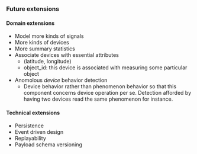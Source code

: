 ### Future extensions
#### Domain extensions
* Model more kinds of signals
* More kinds of devices
* More summary statistics
* Associate devices with essential attributes
	- (latitude, longitude)
	- object_id: this device is associated with measuring some particular object
* Anomolous _device_ behavior detection
  - Device behavior rather than phenomenon behavior so that this component concerns device operation per se. Detection afforded by having two devices read the same phenomenon for instance.
#### Technical extensions
* Persistence
* Event driven design
* Replayability
* Payload schema versioning
